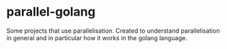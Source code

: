 # parallel-golang
Some projects that use parallelisation. Created to understand parallelisation in general and in particular how it works in the golang language.
